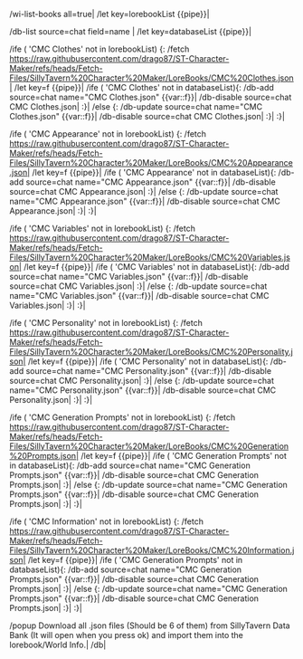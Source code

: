 /wi-list-books all=true|
/let key=lorebookList {{pipe}}|

/db-list source=chat field=name |
/let key=databaseList {{pipe}}|

/ife ( 'CMC Clothes' not in lorebookList) {:
	/fetch https://raw.githubusercontent.com/drago87/ST-Character-Maker/refs/heads/Fetch-Files/SillyTavern%20Character%20Maker/LoreBooks/CMC%20Clothes.json|
	/let key=f {{pipe}}|
	/ife ( 'CMC Clothes' not in databaseList){:
		/db-add source=chat name="CMC Clothes.json" {{var::f}}|
		/db-disable source=chat CMC Clothes.json|
	:}|
	/else {:
		/db-update source=chat name="CMC Clothes.json" {{var::f}}|
		/db-disable source=chat CMC Clothes.json|
	:}|
:}|

/ife ( 'CMC Appearance' not in lorebookList) {:
	/fetch https://raw.githubusercontent.com/drago87/ST-Character-Maker/refs/heads/Fetch-Files/SillyTavern%20Character%20Maker/LoreBooks/CMC%20Appearance.json|
	/let key=f {{pipe}}|
	/ife ( 'CMC Appearance' not in databaseList){:
		/db-add source=chat name="CMC Appearance.json" {{var::f}}|
		/db-disable source=chat CMC Appearance.json|
	:}|
	/else {:
		/db-update source=chat name="CMC Appearance.json" {{var::f}}|
		/db-disable source=chat CMC Appearance.json|
	:}|
:}|

/ife ( 'CMC Variables' not in lorebookList) {:
	/fetch https://raw.githubusercontent.com/drago87/ST-Character-Maker/refs/heads/Fetch-Files/SillyTavern%20Character%20Maker/LoreBooks/CMC%20Variables.json|
	/let key=f {{pipe}}|
	/ife ( 'CMC Variables' not in databaseList){:
		/db-add source=chat name="CMC Variables.json" {{var::f}}|
		/db-disable source=chat CMC Variables.json|
	:}|
	/else {:
		/db-update source=chat name="CMC Variables.json" {{var::f}}|
		/db-disable source=chat CMC Variables.json|
	:}|
:}|

/ife ( 'CMC Personality' not in lorebookList) {:
	/fetch https://raw.githubusercontent.com/drago87/ST-Character-Maker/refs/heads/Fetch-Files/SillyTavern%20Character%20Maker/LoreBooks/CMC%20Personality.json|
	/let key=f {{pipe}}|
	/ife ( 'CMC Personality' not in databaseList){:
		/db-add source=chat name="CMC Personality.json" {{var::f}}|
		/db-disable source=chat CMC Personality.json|
	:}|
	/else {:
		/db-update source=chat name="CMC Personality.json" {{var::f}}|
		/db-disable source=chat CMC Personality.json|
	:}|
:}|

/ife ( 'CMC Generation Prompts' not in lorebookList) {:
	/fetch https://raw.githubusercontent.com/drago87/ST-Character-Maker/refs/heads/Fetch-Files/SillyTavern%20Character%20Maker/LoreBooks/CMC%20Generation%20Prompts.json|
	/let key=f {{pipe}}|
	/ife ( 'CMC Generation Prompts' not in databaseList){:
		/db-add source=chat name="CMC Generation Prompts.json" {{var::f}}|
		/db-disable source=chat CMC Generation Prompts.json|
	:}|
	/else {:
		/db-update source=chat name="CMC Generation Prompts.json" {{var::f}}|
		/db-disable source=chat CMC Generation Prompts.json|
	:}|
:}|

/ife ( 'CMC Information' not in lorebookList) {:
	/fetch https://raw.githubusercontent.com/drago87/ST-Character-Maker/refs/heads/Fetch-Files/SillyTavern%20Character%20Maker/LoreBooks/CMC%20Information.json|
	/let key=f {{pipe}}|
	/ife ( 'CMC Generation Prompts' not in databaseList){:
		/db-add source=chat name="CMC Generation Prompts.json" {{var::f}}|
		/db-disable source=chat CMC Generation Prompts.json|
	:}|
	/else {:
		/db-update source=chat name="CMC Generation Prompts.json" {{var::f}}|
		/db-disable source=chat CMC Generation Prompts.json|
	:}|
:}|

/popup Download all .json files (Should be 6 of them)  from SillyTavern Data Bank (It will open when you press ok) and import them into the lorebook/World Info.|
/db|